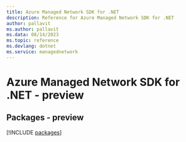 ```yaml
---
title: Azure Managed Network SDK for .NET
description: Reference for Azure Managed Network SDK for .NET
author: pallavit
ms.author: pallavit
ms.data: 08/14/2023
ms.topic: reference
ms.devlang: dotnet
ms.service: managednetwork
---
```

# Azure Managed Network SDK for .NET - preview
## Packages - preview
[!INCLUDE [packages](managed-network-index.md)]